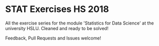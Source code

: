 # STAT Exercises HS 2018

All the exercise series for the module 'Statistics for Data Science' at the university HSLU. Cleaned and ready to be solved!

Feedback, Pull Requests and Issues welcome!
